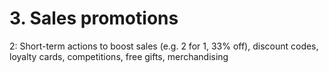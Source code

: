 # 3. Sales promotions

2: Short-term actions to boost sales (e.g. 2 for 1, 33% off), discount codes, loyalty cards, competitions, free gifts, merchandising